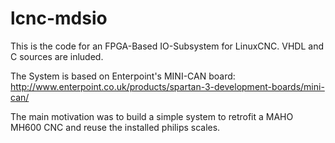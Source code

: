 # lcnc-mdsio

This is the code for an FPGA-Based IO-Subsystem for LinuxCNC.
VHDL and C sources are inluded.

The System is based on Enterpoint's MINI-CAN board:
http://www.enterpoint.co.uk/products/spartan-3-development-boards/mini-can/

The main motivation was to build a simple system to retrofit a MAHO MH600 CNC
and reuse the installed philips scales.

